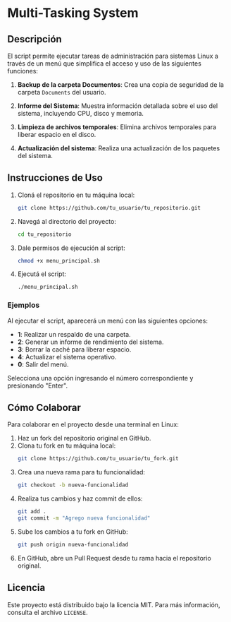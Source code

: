 # Multi-Tasking System
## Descripción

El script permite ejecutar tareas de administración para sistemas Linux a través de un menú que simplifica el acceso y uso de las siguientes funciones:
1. **Backup de la carpeta Documentos**: Crea una copia de seguridad de la carpeta `Documents` del usuario.

2. **Informe del Sistema**: Muestra información detallada sobre el uso del sistema, incluyendo CPU, disco y memoria.

3. **Limpieza de archivos temporales**: Elimina archivos temporales para liberar espacio en el disco.

4. **Actualización del sistema**: Realiza una actualización de los paquetes del sistema.

## Instrucciones de Uso

1. Cloná el repositorio en tu máquina local:
    ```bash
    git clone https://github.com/tu_usuario/tu_repositorio.git
    ```
2. Navegá al directorio del proyecto:
    ```bash
    cd tu_repositorio
    ```
3. Dale permisos de ejecución al script:
    ```bash
    chmod +x menu_principal.sh
    ```
4. Ejecutá el script:
    ```bash
    ./menu_principal.sh
    ```

### Ejemplos

Al ejecutar el script, aparecerá un menú con las siguientes opciones:

- **1**: Realizar un respaldo de una carpeta.
- **2**: Generar un informe de rendimiento del sistema.
- **3**: Borrar la caché para liberar espacio.
- **4**: Actualizar el sistema operativo.
- **0**: Salir del menú.

Selecciona una opción ingresando el número correspondiente y presionando "Enter".

## Cómo Colaborar

Para colaborar en el proyecto desde una terminal en Linux:

1. Haz un fork del repositorio original en GitHub.
2. Clona tu fork en tu máquina local:
    ```bash
    git clone https://github.com/tu_usuario/tu_fork.git
    ```
3. Crea una nueva rama para tu funcionalidad:
    ```bash
    git checkout -b nueva-funcionalidad
    ```
4. Realiza tus cambios y haz commit de ellos:
    ```bash
    git add .
    git commit -m "Agrego nueva funcionalidad"
    ```
5. Sube los cambios a tu fork en GitHub:
    ```bash
    git push origin nueva-funcionalidad
    ```
6. En GitHub, abre un Pull Request desde tu rama hacia el repositorio original.



## Licencia

Este proyecto está distribuido bajo la licencia MIT. Para más información, consulta el archivo `LICENSE`.


